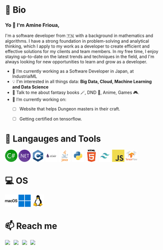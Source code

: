 
# :speech_balloon: Bio
### Yo 👋 I'm Amine Frioua,

I'm a software developer from :tunisia: with a background in mathematics and algorithms. I have a strong foundation in problem-solving and analytical thinking, which I apply to my work as a developer to create efficient and effective solutions for my clients and team members. In my free time, I enjoy staying up-to-date on the latest trends and techniques in the field, and I'm always looking for new opportunities to learn and grow as a developer.

- 🔭 I’m currently working as a Software Developer in Japan, at IndustrialML
- :bulb: I'm interested in all things data: **Big Data, Cloud, Machine Learning and Data Science**
- 💬 Talk to me about fantasy books :magic_wand:, DND :game_die:, Anime, Games 🎮. 
- 🔭 I’m currently working on:
 	- [ ] Website that helps Dungeon masters in their craft.
	- [ ] Getting certified on tensorflow.


# :rocket: Langauges and Tools
<code><img height="40" src="https://raw.githubusercontent.com/github/explore/80688e429a7d4ef2fca1e82350fe8e3517d3494d/topics/csharp/csharp.png"></code>
<code><img height="40" src="https://raw.githubusercontent.com/github/explore/80688e429a7d4ef2fca1e82350fe8e3517d3494d/topics/dotnet/dotnet.png"></code>
<code><img height="40" src="https://raw.githubusercontent.com/github/explore/80688e429a7d4ef2fca1e82350fe8e3517d3494d/topics/cpp/cpp.png"></code>
<code><img height="40" src="https://raw.githubusercontent.com/github/explore/80688e429a7d4ef2fca1e82350fe8e3517d3494d/topics/elixir/elixir.png"></code>
<code><img height="40" src="https://raw.githubusercontent.com/github/explore/80688e429a7d4ef2fca1e82350fe8e3517d3494d/topics/java/java.png"></code>
<code><img height="40" src="https://raw.githubusercontent.com/github/explore/80688e429a7d4ef2fca1e82350fe8e3517d3494d/topics/python/python.png"></code>
<code><img height="40" src="https://raw.githubusercontent.com/github/explore/80688e429a7d4ef2fca1e82350fe8e3517d3494d/topics/html/html.png"></code>
<code><img height="40" src="https://raw.githubusercontent.com/github/explore/80688e429a7d4ef2fca1e82350fe8e3517d3494d/topics/tailwind/tailwind.png"></code>
<code><img height="40" src="https://raw.githubusercontent.com/github/explore/80688e429a7d4ef2fca1e82350fe8e3517d3494d/topics/javascript/javascript.png"></code>
<code><img height="40" src="https://raw.githubusercontent.com/github/explore/80688e429a7d4ef2fca1e82350fe8e3517d3494d/topics/tensorflow/tensorflow.png"></code>


# :computer: OS
<code><img height="40" src="https://raw.githubusercontent.com/github/explore/80688e429a7d4ef2fca1e82350fe8e3517d3494d/topics/macos/macos.png"></code>
<code><img height="40" src="https://raw.githubusercontent.com/github/explore/80688e429a7d4ef2fca1e82350fe8e3517d3494d/topics/windows/windows.png"></code>
<code><img height="40" src="https://raw.githubusercontent.com/github/explore/80688e429a7d4ef2fca1e82350fe8e3517d3494d/topics/linux/linux.png"></code>

#  📫 Reach me
[<img src="https://img.icons8.com/color/48/000000/twitter.png" width="3.5%"/>](https://twitter.com/AmineFrioua)  &nbsp; 
[<img src="https://img.icons8.com/color/48/000000/linkedin.png" width="3.5%"/>](https://www.linkedin.com/in/mohamed-amine-frioua-296869131/)  &nbsp;
[<img src="https://img.icons8.com/fluent/48/000000/facebook-new.png" width="3.5%"/>](https://www.facebook.com/interTaker/)  &nbsp; 
<a href="mailto:aminefrioua@gmail.com"> <img src="https://img.icons8.com/fluent/48/000000/gmail.png" width="3.5%"/>
